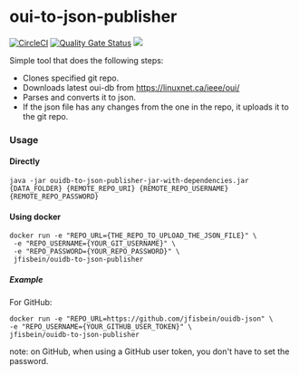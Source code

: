 # oui-to-json-publisher
[![CircleCI](https://circleci.com/gh/jfisbein/ouidb-to-json-publisher.svg?style=svg)](https://circleci.com/gh/jfisbein/ouidb-to-json-publisher)
[![Quality Gate Status](https://sonarcloud.io/api/project_badges/measure?project=jfisbein_ouidb-to-json-publisher&metric=alert_status)](https://sonarcloud.io/dashboard?id=jfisbein_ouidb-to-json-publisher)
[![](https://images.microbadger.com/badges/image/jfisbein/ouidb-to-json-publisher.svg)](https://microbadger.com/images/jfisbein/ouidb-to-json-publisher "Get your own image badge on microbadger.com")

Simple tool that does the following steps:

+ Clones specified git repo.
+ Downloads latest oui-db from https://linuxnet.ca/ieee/oui/
+ Parses and converts it to json.
+ If the json file has any changes from the one in the repo, it uploads it to the git repo.

### Usage

#### Directly
`java -jar ouidb-to-json-publisher-jar-with-dependencies.jar {DATA_FOLDER} {REMOTE_REPO_URI} {REMOTE_REPO_USERNAME} {REMOTE_REPO_PASSWORD}`

#### Using docker
```
docker run -e "REPO_URL={THE_REPO_TO_UPLOAD_THE_JSON_FILE}" \
 -e "REPO_USERNAME={YOUR_GIT_USERNAME}" \
 -e "REPO_PASSWORD={YOUR_REPO_PASSWORD}" \
 jfisbein/ouidb-to-json-publisher
 ```
 
 ##### Example
For GitHub:
 ```
docker run -e "REPO_URL=https://github.com/jfisbein/ouidb-json" \
 -e "REPO_USERNAME={YOUR_GITHUB_USER_TOKEN}" \
 jfisbein/ouidb-to-json-publisher
 
 ```
 note: on GitHub, when using a GitHub user token, you don't have to set the password.
